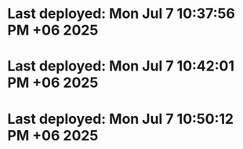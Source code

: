 # Last deployed: Mon Jul  7 10:37:56 PM +06 2025
# Last deployed: Mon Jul  7 10:42:01 PM +06 2025
# Last deployed: Mon Jul  7 10:50:12 PM +06 2025
